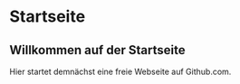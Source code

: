 # Startseite

## Willkommen auf der Startseite
Hier startet demnächst eine freie Webseite auf Github.com.
